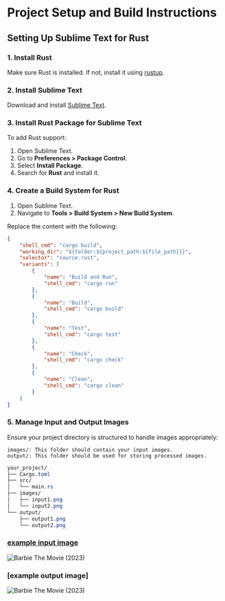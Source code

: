 # Project Setup and Build Instructions

## Setting Up Sublime Text for Rust

### 1. Install Rust

Make sure Rust is installed. If not, install it using [rustup](https://rustup.rs/).

### 2. Install Sublime Text

Download and install [Sublime Text](https://www.sublimetext.com/).

### 3. Install Rust Package for Sublime Text

To add Rust support:
1. Open Sublime Text.
2. Go to **Preferences > Package Control**.
3. Select **Install Package**.
4. Search for **Rust** and install it.

### 4. Create a Build System for Rust

1. Open Sublime Text.
2. Navigate to **Tools > Build System > New Build System**.

Replace the content with the following:

```json
{
    "shell_cmd": "cargo build",
    "working_dir": "${folder:${project_path:${file_path}}}",
    "selector": "source.rust",
    "variants": [
        {
            "name": "Build and Run",
            "shell_cmd": "cargo run"
        },
        {
            "name": "Build",
            "shell_cmd": "cargo build"
        },
        {
            "name": "Test",
            "shell_cmd": "cargo test"
        },
        {
            "name": "Check",
            "shell_cmd": "cargo check"
        },
        {
            "name": "Clean",
            "shell_cmd": "cargo clean"
        }
    ]
}

```
### 5. Manage Input and Output Images

Ensure your project directory is structured to handle images appropriately:

    images/: This folder should contain your input images.
    output/: This folder should be used for storing processed images.
```css
your_project/
├── Cargo.toml
├── src/
│   └── main.rs
├── images/
│   ├── input1.png
│   └── input2.png
└── output/
    ├── output1.png
    └── output2.png
```
    
### [example input image](https://github.com/SurajSia/concurent-image-processing/blob/main/images/Barbie%20The%20Movie%20(2023).jpeg)

![Barbie The Movie (2023)](https://github.com/user-attachments/assets/f6faa5a9-b4ef-4e9f-9007-87cdb33f0107)

### [example output image]

![Barbie The Movie (2023)](https://github.com/user-attachments/assets/9e224ab0-74e4-435a-983a-9e00513945a3)



